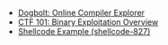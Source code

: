 - [Dogbolt: Online Compiler Explorer](https://dogbolt.org)
- [CTF 101: Binary Exploitation Overview](https://ctf101.org/binary-exploitation/overview/)
- [Shellcode Example (shellcode-827)](https://shell-storm.org/shellcode/files/shellcode-827.html)